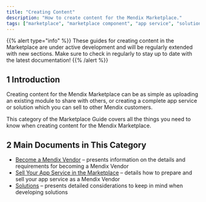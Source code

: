 ```yaml
---
title: "Creating Content"
description: "How to create content for the Mendix Marketplace."
tags: ["marketplace", "marketplace component", "app service", "solution"]
---
```


{{% alert type="info" %}}
These guides for creating content in the Marketplace are under active development and will be regularly extended with new sections. Make sure to check in regularly to stay up to date with the latest documentation!
{{% /alert %}}

## 1 Introduction

Creating content for the Mendix Marketplace can be as simple as uploading an existing module to share with others, or creating a complete app service or solution which you can sell to other Mendix customers.

This category of the Marketplace Guide covers all the things you need to know when creating content for the Mendix Marketplace.

## 2 Main Documents in This Category

* [Become a Mendix Vendor](vendor) – presents information on the details and requirements for becoming a Mendix Vendor
* [Sell Your App Service in the Marketplace](as-sell) – details how to prepare and sell your app service as a Mendix Vendor
* [Solutions](sol-solutions-guide) – presents detailed considerations to keep in mind when developing solutions
